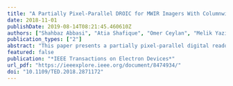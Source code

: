 ```yaml
---
title: "A Partially Pixel-Parallel DROIC for MWIR Imagers With Columnwise Residue Quantization"
date: 2018-11-01
publishDate: 2019-08-14T08:21:45.460610Z
authors: ["Shahbaz Abbasi", "Atia Shafique", "Omer Ceylan", "Melik Yazici", "Yasar Gurbuz"]
publication_types: ["2"]
abstract: "This paper presents a partially pixel-parallel digital readout integrated circuit that overcomes the limitation of achievable digital resolution seen in megapixel-format infrared digital focal plane arrays (IR-DFPAs). It incorporates 5-bit in-pixel pulse frequency modulation (PFM)-based charge-to-digital converters and 10-bit successive approximation register (SAR) column analog-to-digital converters (ADCs). To increase the readout resolution, the residue charge at the end of the integration phase is fine converted to a 10-bit digital word and combined with the in-pixel data. This method is a compromise between fully pixel-parallel and fully column-parallel conversion approaches and favors the ever-growing trend toward small pitch FPAs by allowing a compact pixel size. A prototype consisting of a 32 × 32 array of pixels, 32 column SAR ADCs, and a timing controller block is designed and fabricated in a 90-nm bulk CMOS process. A modified version of the conventional PFM-based pixel is designed to help hold the residue charge. The design is targeted at medium-wave IR-DFPAs with frame rates up to 400 Hz. A signal-to-noise ratio of 79 dB is achieved with a full-well capacity of 2.4 Me-."
featured: false
publication: "*IEEE Transactions on Electron Devices*"
url_pdf: "https://ieeexplore.ieee.org/document/8474934/"
doi: "10.1109/TED.2018.2871172"
---
```


